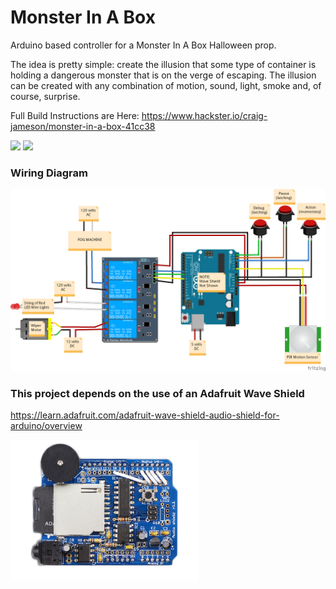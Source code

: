 # Monster In A Box
Arduino based controller for a Monster In A Box Halloween prop.

The idea is pretty simple: create the illusion that some type of container is holding a dangerous monster that is on the verge of escaping. The illusion can be created with any combination of motion, sound, light, smoke and, of course, surprise.

Full Build Instructions are Here:
https://www.hackster.io/craig-jameson/monster-in-a-box-41cc38


<img src="https://hackster.imgix.net/uploads/attachments/224071/XO5Lu14Ib5NCzKZFd3OT.JPG" height=300>
<img src="https://hackster.imgix.net/uploads/attachments/223122/lIyLkoyarhYr7stw2ZCK.uploads/tmp/34b5f2eb-e2c9-4b98-984d-b141a854e975/tmp_image_0?auto=compress%2Cformat" height=300><br>



### Wiring Diagram

<img src="./Monster%20in%20a%20Box%20Diagram.png" width=700><br>



### This project depends on the use of an Adafruit Wave Shield
https://learn.adafruit.com/adafruit-wave-shield-audio-shield-for-arduino/overview

<img src="./images/waveshield.jpg" width=300><br>
